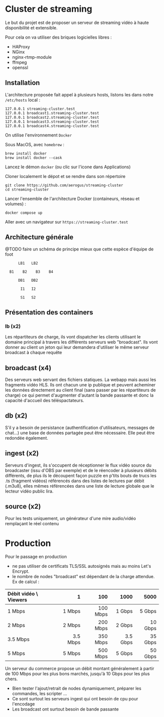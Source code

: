 # Cluster de streaming

Le but du projet est de proposer un serveur de streaming vidéo à haute disponibilité et extensible.

Pour cela on va utiliser des briques logicielles libres :

- HAProxy
- NGinx
- nginx-rtmp-module
- ffmpeg
- openssl

## Installation

L'architecture proposée fait appel à plusieurs hosts, listons les dans notre `/etc/hosts` local :

```
127.0.0.1 streaming-cluster.test
127.0.0.1 broadcast1.streaming-cluster.test
127.0.0.1 broadcast2.streaming-cluster.test
127.0.0.1 broadcast3.streaming-cluster.test
127.0.0.1 broadcast4.streaming-cluster.test
```

On utilise l'environnement `Docker`

Sous MacOS, avec `homebrew` :

```
brew install docker
brew install docker --cask
```

Lancez le démon `docker` (ou clic sur l'icone dans Applications)

Cloner localement le dépot et se rendre dans son répertoire

```
git clone https://github.com/aerogus/streaming-cluster
cd streaming-cluster
```

Lancer l'ensemble de l'architecture Docker (containeurs, réseau et volumes) :

```
docker compose up
```

Aller avec un navigateur sur `https://streaming-cluster.test`

## Architecture générale

@TODO faire un schéma de principe mieux que cette espèce d'équipe de foot

```
      LB1   LB2

  B1    B2    B3    B4

      DB1   DB2

       I1   I2

       S1   S2
```

## Présentation des containers

### lb (x2)

Les répartiteurs de charge, ils vont dispatcher les clients utilisant le domaine principal à travers
les différents serveurs web "broadcast".
Ils vont donner au client un jeton qui leur demandera d'utiliser le même serveur broadcast à chaque requête

## broadcast (x4)

Des serveurs web servant des fichiers statiques. La webapp mais aussi les fragments vidéo HLS.
Ils ont chacun une ip publique et peuvent acheminer les données directement au client final (sans passer par les répartiteurs de charge) ce qui permet d'augmenter d'autant la bande passante et donc la capacité d'accueil des téléspactateurs.

## db (x2)

S'il y a besoin de persistance (authentification d'utilisateurs, messages de chat...) une base de données partagée peut être nécessaire. Elle peut être redondée également.

## ingest (x2)

Serveurs d'ingest, ils s'occupent de réceptionner le flux vidéo source du broadcaster (issu d'OBS par exemple)
et de le réencoder à plusieurs débits différents, de plus ils le découpent façon puzzle en p'tits bouts de trucs
les .ts (fragment vidéos) référencés dans des listes de lectures par débit (.m3u8), elles mêmes référencées
dans une liste de lecture globale que le lecteur vidéo public lira.

## source (x2)

Pour les tests uniquement, un générateur d'une mire audio/vidéo remplaçant le réel contenu

# Production

Pour le passage en production

- ne pas utiliser de certificats TLS/SSL autosignés mais au moins Let's Encrypt.
- le nombre de nodes "broadcast" est dépendant de la charge attendue. Ex de calcul :

| Débit vidéo \ Viewers |        1 |      100 |     1000 |    5000 |
| :-------------------- | -------: | -------: | -------: | ------: |
| 1 Mbps                |   1 Mbps | 100 Mbps |   1 Gbps |  5 Gbps |
| 2 Mbps                |   2 Mbps | 200 Mbps |   2 Gbps | 10 Gbps |
| 3.5 Mbps              | 3.5 Mbps | 350 Mbps | 3.5 Gbps | 35 Gbps |
| 5 Mbps                |   5 Mbps | 500 Mbps |   5 Gbps | 50 Gbps |

Un serveur du commerce propose un débit montant généralement à partir de 100 Mbps
pour les plus bons marchés, jusqu'à 10 Gbps pour les plus chers.

- Bien tester l'ajout/retrait de nodes dynamiquement, préparer les commandes, les scripter ...
- Ce sont surtout les serveurs ingest qui ont besoin de cpu pour l'encodage
- Les broadcast ont surtout besoin de bande passante
